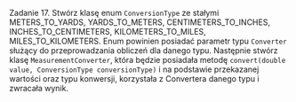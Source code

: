 Zadanie 17.
Stwórz klasę enum `ConversionType` ze stałymi METERS_TO_YARDS, YARDS_TO_METERS,
CENTIMETERS_TO_INCHES, INCHES_TO_CENTIMETERS, KILOMETERS_TO_MILES, MILES_TO_KILOMETERS.
Enum powinien posiadać parametr typu `Converter` służący do przeprowadzania obliczeń dla danego typu.
Następnie stwórz klasę `MeasurementConverter`, która będzie posiadała metodę `convert(double value,
ConversionType conversionType)` i na podstawie przekazanej wartości oraz typu konwersji, korzystała z
Convertera danego typu i zwracała wynik.